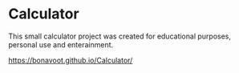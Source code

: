 # Calculator

This small calculator project was created for educational purposes, personal use and enterainment.

https://bonavoot.github.io/Calculator/
